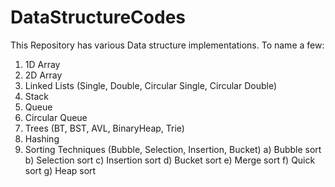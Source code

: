 # DataStructureCodes
This Repository has various Data structure implementations.
To name a few:
1) 1D Array
2) 2D Array
3) Linked Lists (Single, Double, Circular Single, Circular Double)
4) Stack
5) Queue
6) Circular Queue
7) Trees (BT, BST, AVL, BinaryHeap, Trie)
8) Hashing
9) Sorting Techniques (Bubble, Selection, Insertion, Bucket) 
  a) Bubble sort
  b) Selection sort
  c) Insertion sort
  d) Bucket sort
  e) Merge sort
  f) Quick sort
  g) Heap sort
